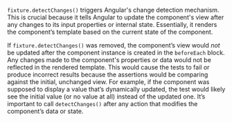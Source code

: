 `fixture.detectChanges()` triggers Angular's change detection mechanism.  This is crucial because it tells Angular to update the component's view after any changes to its input properties or internal state. Essentially, it renders the component’s template based on the current state of the component.

If `fixture.detectChanges()` was removed, the component’s view would *not* be updated after the component instance is created in the `beforeEach` block. Any changes made to the component's properties or data would not be reflected in the rendered template. This would cause the tests to fail or produce incorrect results because the assertions would be comparing against the initial, unchanged view.  For example, if the component was supposed to display a value that’s dynamically updated, the test would likely see the initial value (or no value at all) instead of the updated one. It’s important to call `detectChanges()` after any action that modifies the component’s data or state.